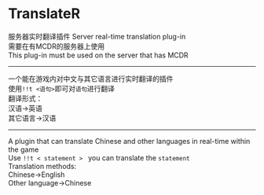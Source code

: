 # TranslateR
服务器实时翻译插件
Server real-time translation plug-in
<br/>需要在有MCDR的服务器上使用
<br/>This plug-in must be used on the server that has MCDR

------------

一个能在游戏内对中文与其它语言进行实时翻译的插件
<br/>使用`!!t <语句>`即可对`语句`进行翻译
<br/>翻译形式：
<br/>汉语→英语
<br/>其它语言→汉语

------------

A plugin that can translate Chinese and other languages in real-time within the game
<br/>Use `!!t < statement > ` you can translate the `statement`
<br/>Translation methods:
<br/>Chinese→English
<br/>Other language→Chinese